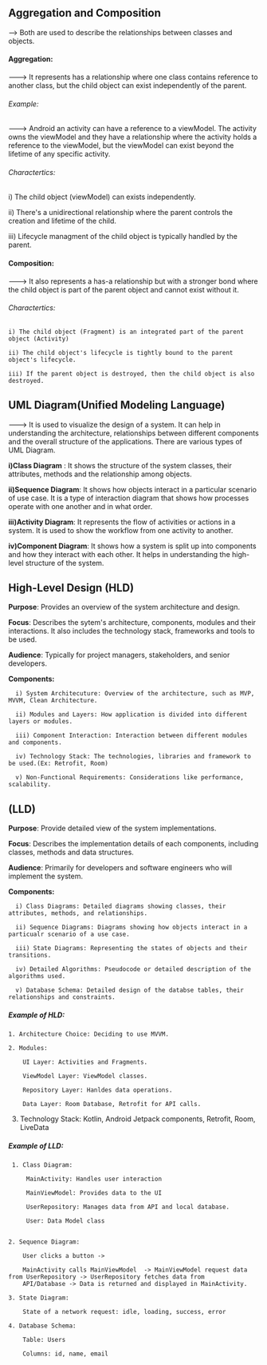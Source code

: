 ## Aggregation and Composition

--> Both are used to describe the relationships between classes and objects.

#### Aggregation:

---> It represents has a relationship where one class contains reference to another class, but the child object can exist independently of the parent.

###### Example:

  ---> Android an activity can have a reference to a viewModel. The activity owns the viewModel and they have a relationship where the activity holds a reference to the viewModel, but the viewModel can exist beyond the lifetime of any specific activity.

###### Charactertics:

   i) The child object (viewModel) can exists independently.

   ii) There's a unidirectional relationship where the parent controls the creation and lifetime of the child.

   iii) Lifecycle managment of the child object is typically handled by the parent.

   
#### Composition:

 ---> It also represents a has-a relationship but with a stronger bond where the child object is part of the parent object and cannot exist without it.

###### Charactertics:

    i) The child object (Fragment) is an integrated part of the parent object (Activity)

    ii) The child object's lifecycle is tightly bound to the parent object's lifecycle.

    iii) If the parent object is destroyed, then the child object is also destroyed.


## UML Diagram(Unified Modeling Language)

---> It is used to visualize the design of a system. It can help in understanding the architecture, relationships between different components and the overall structure of the applications. There are various types of UML Diagram.

  **i)Class Diagram** : It shows the structure of the system classes, their attributes, methods  and the relationship among objects.

  **ii)Sequence Diagram**: It shows how objects interact in a particular scenario of use case. It is a type of interaction diagram that shows how processes operate with one another and in what order.

  **iii)Activity Diagram**: It represents the flow of activities or actions in a system. It is used to show the workflow from one activity to another.

  **iv)Component Diagram**: It shows how a system is split up into components and how they interact with each other. It helps in understanding the high-level structure of the system.


## High-Level Design (HLD)

  **Purpose**: Provides an overview of the system architecture and design.

  **Focus**: Describes the sytem's architecture, components, modules and their interactions. It also includes the technology stack, frameworks and tools to be used.

  **Audience**: Typically for project managers, stakeholders, and senior developers.

  **Components:**

      i) System Architecuture: Overview of the architecture, such as MVP, MVVM, Clean Architecture.

      ii) Modules and Layers: How application is divided into different layers or modules.

      iii) Component Interaction: Interaction between different modules and components.

      iv) Technology Stack: The technologies, libraries and framework to be used.(Ex: Retrofit, Room)

      v) Non-Functional Requirements: Considerations like performance, scalability.
      

## (LLD)

   **Purpose**: Provide detailed view of the system implementations.

  **Focus**: Describes the implementation details of each components, including classes, methods and data structures.

  **Audience**: Primarily for developers and software engineers who will implement the system.

  **Components:**

      i) Class Diagrams: Detailed diagrams showing classes, their attributes, methods, and relationships.

      ii) Sequence Diagrams: Diagrams showing how objects interact in a particualr scenario of a use case.

      iii) State Diagrams: Representing the states of objects and their transitions.

      iv) Detailed Algorithms: Pseudocode or detailed description of the algorithms used.

      v) Database Schema: Detailed design of the databse tables, their relationships and constraints.
 
 ##### Example of HLD:

    1. Architecture Choice: Deciding to use MVVM.

    2. Modules: 

        UI Layer: Activities and Fragments.

        ViewModel Layer: ViewModel classes.

        Repository Layer: Hanldes data operations.

        Data Layer: Room Database, Retrofit for API calls.

   3. Technology Stack: Kotlin, Android Jetpack components, Retrofit, Room, LiveData

      
##### Example of LLD:

     1. Class Diagram:

         MainActivity: Handles user interaction

         MainViewModel: Provides data to the UI

         UserRepository: Manages data from API and local database.

         User: Data Model class


    2. Sequence Diagram:

        User clicks a button ->

        MainActivity calls MainViewModel  -> MainViewModel request data from UserRepository -> UserRepository fetches data from     
        API/Database -> Data is returned and displayed in MainActivity.

    3. State Diagram:

        State of a network request: idle, loading, success, error

    4. Database Schema:

        Table: Users

        Columns: id, name, email

